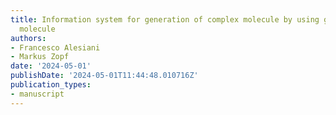 ```yaml
---
title: Information system for generation of complex molecule by using graph representing
  molecule
authors:
- Francesco Alesiani
- Markus Zopf
date: '2024-05-01'
publishDate: '2024-05-01T11:44:48.010716Z'
publication_types:
- manuscript
---
```


